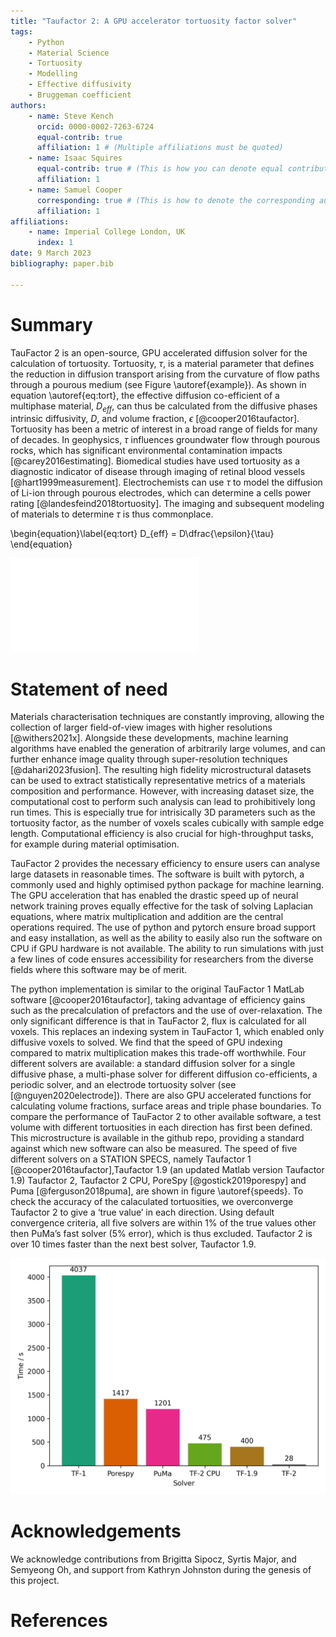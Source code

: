 ```yaml
---
title: "Taufactor 2: A GPU accelerator tortuosity factor solver"
tags:
    - Python
    - Material Science
    - Tortuosity
    - Modelling
    - Effective diffusivity
    - Bruggeman coefficient
authors:
    - name: Steve Kench
      orcid: 0000-0002-7263-6724
      equal-contrib: true
      affiliation: 1 # (Multiple affiliations must be quoted)
    - name: Isaac Squires
      equal-contrib: true # (This is how you can denote equal contributions between multiple authors)
      affiliation: 1
    - name: Samuel Cooper
      corresponding: true # (This is how to denote the corresponding author)
      affiliation: 1
affiliations:
    - name: Imperial College London, UK
      index: 1
date: 9 March 2023
bibliography: paper.bib

---
```


# Summary

TauFactor 2 is an open-source, GPU accelerated diffusion solver for the calculation of tortuosity. Tortuosity, $\tau$, is a material parameter that defines the reduction in diffusion transport arising from the curvature of flow paths through a pourous medium (see Figure \autoref{example}). As shown in equation \autoref{eq:tort}, the effective diffusion co-efficient of a multiphase material, $D_{eff}$, can thus be calculated from the diffusive phases intrinsic diffusivity, $D$, and volume fraction, $\epsilon$ [@cooper2016taufactor]. Tortuosity has been a metric of interest in a broad range of fields for many of decades. In geophysics, $\tau$ influences groundwater flow through pourous rocks, which has significant environmental contamination impacts [@carey2016estimating]. Biomedical studies have used tortuosity as a diagnostic indicator of disease through imaging of retinal blood vessels [@hart1999measurement]. Electrochemists can use $\tau$ to model the diffusion of Li-ion through pourous electrodes, which can determine a cells power rating [@landesfeind2018tortuosity]. The imaging and subsequent modeling of materials to determine $\tau$ is thus commonplace.

\begin{equation}\label{eq:tort}
D_{eff} = D\dfrac{\epsilon}{\tau}
\end{equation}

![Microstructure and flux field of a sample from the microlib library [@kench2022microlib].\label{example}](example.pdf)

# Statement of need

Materials characterisation techniques are constantly improving, allowing the collection of larger field-of-view images with higher resolutions [@withers2021x]. Alongside these developments, machine learning algorithms have enabled the generation of arbitrarily large volumes, and can further enhance image quality through super-resolution techniques [@dahari2023fusion]. The resulting high fidelity microstructural datasets can be used to extract statistically representative metrics of a materials composition and performance. However, with increasing dataset size, the computational cost to perform such analysis can lead to prohibitively long run times. This is especially true for intrisically 3D parameters such as the tortuosity factor, as the number of voxels scales cubically with sample edge length. Computational efficiency is also crucial for high-throughput tasks, for example during material optimisation. 

TauFactor 2 provides the necessary efficiency to ensure users can analyse large datasets in reasonable times. The software is built with pytorch, a commonly used and highly optimised python package for machine learning. The GPU acceleration that has enabled the drastic speed up of neural network training proves equally effective for the task of solving Laplacian equations, where matrix multiplication and addition are the central operations required. The use of python and pytorch ensure broad support and easy installation, as well as the ability to easily also run the software on CPU if GPU hardware is not available. The ability to run simulations with just a few lines of code ensures accessibility for researchers from the diverse fields where this software may be of merit.

The python implementation is similar to the original TauFactor 1 MatLab software [@cooper2016taufactor], taking advantage of efficiency gains such as the precalculation of prefactors and the use of over-relaxation. The only significant difference is that in TauFactor 2, flux is calculated for all voxels. This replaces an indexing system in TauFactor 1, which enabled only diffusive voxels to solved. We find that the speed of GPU indexing compared to matrix multiplication makes this trade-off worthwhile. Four different solvers are available: a standard diffusion solver for a single diffusive phase, a multi-phase solver for different diffusion co-efficients, a periodic solver, and an electrode tortuosity solver (see [@nguyen2020electrode]). There are also GPU accelerated functions for calculating volume fractions, surface areas and triple phase boundaries. To compare the performance of TauFactor 2 to other available software, a test volume with different tortuosities in each direction has first been defined. This microstructure is available in the github repo, providing a standard against which new software can also be measured. The speed of five different solvers on a STATION SPECS, namely Taufactor 1 [@cooper2016taufactor],Taufactor 1.9 (an updated Matlab version Taufactor 1.9) Taufactor 2, Taufactor 2 CPU, PoreSpy [@gostick2019porespy] and Puma [@ferguson2018puma], are shown in figure \autoref{speeds}. To check the accuracy of the calaculated tortuosities, we overconverge Taufactor 2 to give a ‘true value’ in each direction. Using default convergence criteria, all five solvers are within 1% of the true values other then PuMa’s fast solver (5% error), which is thus excluded. Taufactor 2 is over 10 times faster than the next best solver, Taufactor 1.9.

![Speed comparison for the four solvers.\label{speeds}](tau_speeds_bar.png)


# Acknowledgements

We acknowledge contributions from Brigitta Sipocz, Syrtis Major, and Semyeong
Oh, and support from Kathryn Johnston during the genesis of this project.

# References
